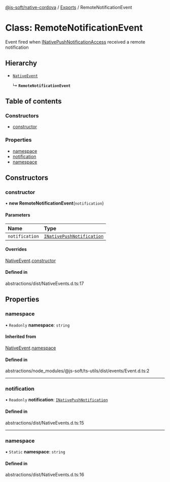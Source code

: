 [@js-soft/native-cordova](../README.md) / [Exports](../modules.md) / RemoteNotificationEvent

# Class: RemoteNotificationEvent

Event fired when [INativePushNotificationAccess](../interfaces/INativePushNotificationAccess.md) received a remote notification

## Hierarchy

- [`NativeEvent`](NativeEvent.md)

  ↳ **`RemoteNotificationEvent`**

## Table of contents

### Constructors

- [constructor](RemoteNotificationEvent.md#constructor)

### Properties

- [namespace](RemoteNotificationEvent.md#namespace)
- [notification](RemoteNotificationEvent.md#notification)
- [namespace](RemoteNotificationEvent.md#namespace)

## Constructors

### constructor

• **new RemoteNotificationEvent**(`notification`)

#### Parameters

| Name | Type |
| :------ | :------ |
| `notification` | [`INativePushNotification`](../interfaces/INativePushNotification.md) |

#### Overrides

[NativeEvent](NativeEvent.md).[constructor](NativeEvent.md#constructor)

#### Defined in

abstractions/dist/NativeEvents.d.ts:17

## Properties

### namespace

• `Readonly` **namespace**: `string`

#### Inherited from

[NativeEvent](NativeEvent.md).[namespace](NativeEvent.md#namespace)

#### Defined in

abstractions/node_modules/@js-soft/ts-utils/dist/events/Event.d.ts:2

___

### notification

• `Readonly` **notification**: [`INativePushNotification`](../interfaces/INativePushNotification.md)

#### Defined in

abstractions/dist/NativeEvents.d.ts:15

___

### namespace

▪ `Static` **namespace**: `string`

#### Defined in

abstractions/dist/NativeEvents.d.ts:16
